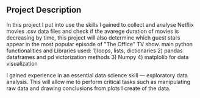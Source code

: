 ## Project Description
In this project I put into use the skills I gained to collect and analyse Netflix movies .csv data files  and check if the avarege duration of movies is decreasing by time, this project will also determine which guest stars appear in the most popular episode of "The Office" TV show.
main python functionalities and Libraries used:
1)loops, lists, dictionaries
2) pandas dataframes and pd victorization methods
3) Numpy
4) matplolib  for data visualization

I gained experience in an essential data science skill — exploratory data analysis. This will allow me to perform critical tasks such as manipulating raw data and drawing conclusions from plots I create of the data. 
